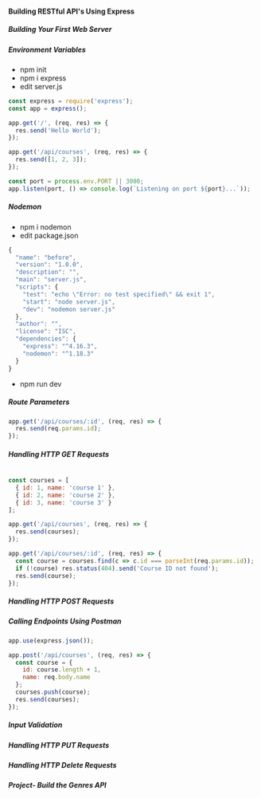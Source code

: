 #### Building RESTful API's Using Express

##### Building Your First Web Server
##### Environment Variables
* npm init
* npm i express
* edit server.js
```javascript
const express = require('express');
const app = express();

app.get('/', (req, res) => {
  res.send('Hello World');
});

app.get('/api/courses', (req, res) => {
  res.send([1, 2, 3]);
});

const port = process.env.PORT || 3000;
app.listen(port, () => console.log(`Listening on port ${port}...`));
```

##### Nodemon
* npm i nodemon
* edit package.json
```javascript
{
  "name": "before",
  "version": "1.0.0",
  "description": "",
  "main": "server.js",
  "scripts": {
    "test": "echo \"Error: no test specified\" && exit 1",
    "start": "node server.js",
    "dev": "nodemon server.js"
  },
  "author": "",
  "license": "ISC",
  "dependencies": {
    "express": "^4.16.3",
    "nodemon": "^1.18.3"
  }
}
```
* npm run dev

##### Route Parameters
```javascript
app.get('/api/courses/:id', (req, res) => {
  res.send(req.params.id);
});
```

##### Handling HTTP GET Requests
```javascript

const courses = [
  { id: 1, name: 'course 1' },
  { id: 2, name: 'course 2' },
  { id: 3, name: 'course 3' }
];

app.get('/api/courses', (req, res) => {
  res.send(courses);
});

app.get('/api/courses/:id', (req, res) => {
  const course = courses.find(c => c.id === parseInt(req.params.id));
  if (!course) res.status(404).send('Course ID not found');
  res.send(course);
});
```

##### Handling HTTP POST Requests
##### Calling Endpoints Using Postman
```javascript
app.use(express.json());

app.post('/api/courses', (req, res) => {
  const course = {
    id: course.length + 1,
    name: req.body.name
  };
  courses.push(course);
  res.send(courses);
});
```

##### Input Validation
##### Handling HTTP PUT Requests
##### Handling HTTP Delete Requests
##### Project- Build the Genres API
